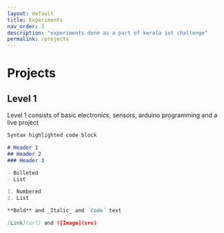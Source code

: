 ```yaml
---
layout: default
title: Experiments
nav_order: 3
description: "experiments done as a part of kerala iot challenge"
permalink: /projects
---
```



# Projects

## Level 1

Level 1 consists of basic electronics, sensors, arduino programming and a live project

```markdown
Syntax highlighted code block

# Header 1
## Header 2
### Header 3

- Bulleted
- List

1. Numbered
2. List

**Bold** and _Italic_ and `Code` text

[Link](url) and ![Image](src)
```
